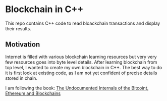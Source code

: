 # Blockchain in C++
This repo contains C++ code to read bloackchain transactions and display their results.

## Motivation
Internet is filled with various blockchain learning resources but very very few resources goes into byte level details. After learning blockchain from top level, I wanted to create my own blockchain in C++. The best way to do it is first look at existing code, as I am not yet confident of precise details stored in chain.

I am following the book: [The Undocumented Internals of the Bitcoint, Ethereum and Blockchains](https://www.google.at/books/edition/THE_UNDOCUMENTED_INTERNALS_OF_THE_BITCOI/_YtjDwAAQBAJ?hl=en&gbpv=0)
